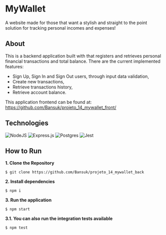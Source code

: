 # MyWallet

A website made for those that want a stylish and straight to the point solution for tracking personal incomes and expenses!

## About

This is a backend application built with that registers and retrieves personal financial transactions and total balance. There are the current implemented features:

- Sign Up, Sign In and Sign Out users, through input data validation,
- Create new transactions,
- Retrieve transactions history,
- Retrieve account balance.

This application frontend can be found at: https://github.com/Bansuk/projeto_14_mywallet_front/

## Technologies

![NodeJS](https://img.shields.io/badge/node.js-6DA55F?style=for-the-badge&logo=node.js&logoColor=white)
![Express.js](https://img.shields.io/badge/express.js-%23404d59.svg?style=for-the-badge&logo=express&logoColor=%2361DAFB)
![Postgres](https://img.shields.io/badge/postgres-%23316192.svg?style=for-the-badge&logo=postgresql&logoColor=white)
![Jest](https://img.shields.io/badge/-jest-%23C21325?style=for-the-badge&logo=jest&logoColor=white)

## How to Run

**1. Clone the Repository**

```
$ git clone https://github.com/Bansuk/projeto_14_mywallet_back
```

**2. Install dependencies**


```
$ npm i
```


**3. Run the application**


```
$ npm start
```

**3.1. You can also run the integration tests available**

```
$ npm test
```
